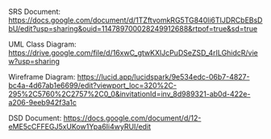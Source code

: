 SRS Document:
https://docs.google.com/document/d/1TZftvomkRG5TG840li6TIJDRCbEBsDbU/edit?usp=sharing&ouid=114789700028249912688&rtpof=true&sd=true

UML Class Diagram:
https://drive.google.com/file/d/16xwC_gtwKXlJcPuDSeZSD_4rILGhidcR/view?usp=sharing

Wireframe Diagram:
https://lucid.app/lucidspark/9e534edc-06b7-4827-bc4a-4d67ab1e6699/edit?viewport_loc=320%2C-295%2C5760%2C2757%2C0_0&invitationId=inv_8d989321-ab0d-422e-a206-9eeb942f3a1c

DSD Document:
https://docs.google.com/document/d/12-eME5cCFFEGJ5xUKow1Ypa6Ii4wyRUI/edit
